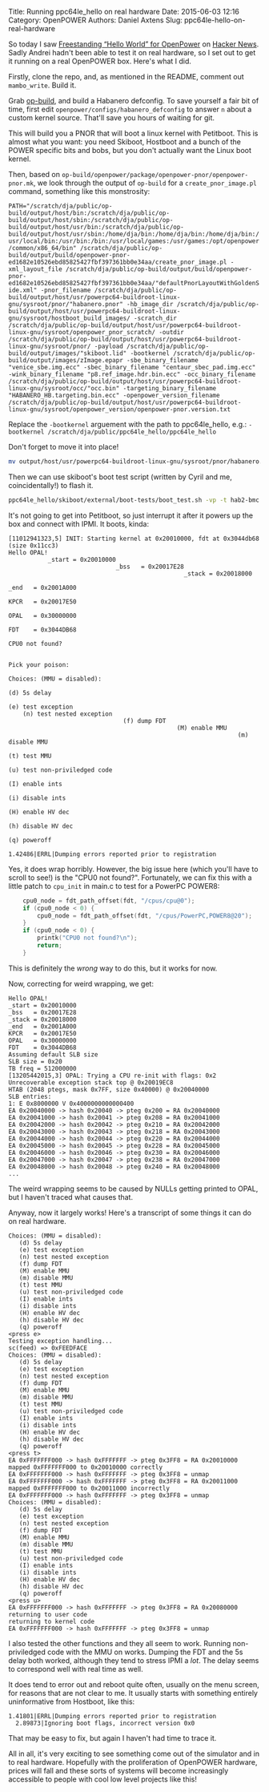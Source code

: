 Title: Running ppc64le_hello on real hardware
Date: 2015-06-03 12:16
Category: OpenPOWER
Authors: Daniel Axtens
Slug: ppc64le-hello-on-real-hardware

So today I saw [Freestanding “Hello World” for OpenPower](https://github.com/andreiw/ppc64le_hello) on [Hacker News](https://news.ycombinator.com/item?id=9649490). Sadly Andrei hadn't been able to test it on real hardware, so I set out to get it running on a real OpenPOWER box. Here's what I did.

Firstly, clone the repo, and, as mentioned in the README, comment out `mambo_write`. Build it.
 
Grab [op-build](https://github.com/open-power/op-build), and build a Habanero defconfig. To save yourself a fair bit of time, first edit `openpower/configs/habanero_defconfig` to answer `n` about a custom kernel source. That'll save you hours of waiting for git.
 
This will build you a PNOR that will boot a linux kernel with Petitboot. This is almost what you want: you need Skiboot, Hostboot and a bunch of the POWER specific bits and bobs, but you don't actually want the Linux boot kernel.

Then, based on `op-build/openpower/package/openpower-pnor/openpower-pnor.mk`, we look through the output of `op-build` for a  `create_pnor_image.pl` command, something like this monstrosity:

`
PATH="/scratch/dja/public/op-build/output/host/bin:/scratch/dja/public/op-build/output/host/sbin:/scratch/dja/public/op-build/output/host/usr/bin:/scratch/dja/public/op-build/output/host/usr/sbin:/home/dja/bin:/home/dja/bin:/home/dja/bin:/usr/local/bin:/usr/bin:/bin:/usr/local/games:/usr/games:/opt/openpower/common/x86_64/bin" /scratch/dja/public/op-build/output/build/openpower-pnor-ed1682e10526ebd85825427fbf397361bb0e34aa/create_pnor_image.pl -xml_layout_file /scratch/dja/public/op-build/output/build/openpower-pnor-ed1682e10526ebd85825427fbf397361bb0e34aa/"defaultPnorLayoutWithGoldenSide.xml" -pnor_filename /scratch/dja/public/op-build/output/host/usr/powerpc64-buildroot-linux-gnu/sysroot/pnor/"habanero.pnor" -hb_image_dir /scratch/dja/public/op-build/output/host/usr/powerpc64-buildroot-linux-gnu/sysroot/hostboot_build_images/ -scratch_dir /scratch/dja/public/op-build/output/host/usr/powerpc64-buildroot-linux-gnu/sysroot/openpower_pnor_scratch/ -outdir /scratch/dja/public/op-build/output/host/usr/powerpc64-buildroot-linux-gnu/sysroot/pnor/ -payload /scratch/dja/public/op-build/output/images/"skiboot.lid" -bootkernel /scratch/dja/public/op-build/output/images/zImage.epapr -sbe_binary_filename "venice_sbe.img.ecc" -sbec_binary_filename "centaur_sbec_pad.img.ecc" -wink_binary_filename "p8.ref_image.hdr.bin.ecc" -occ_binary_filename /scratch/dja/public/op-build/output/host/usr/powerpc64-buildroot-linux-gnu/sysroot/occ/"occ.bin" -targeting_binary_filename "HABANERO_HB.targeting.bin.ecc" -openpower_version_filename /scratch/dja/public/op-build/output/host/usr/powerpc64-buildroot-linux-gnu/sysroot/openpower_version/openpower-pnor.version.txt
`

Replace the `-bootkernel` arguement with the path to ppc64le_hello, e.g.: `-bootkernel /scratch/dja/public/ppc64le_hello/ppc64le_hello`

Don't forget to move it into place! 

```sh
mv output/host/usr/powerpc64-buildroot-linux-gnu/sysroot/pnor/habanero.pnor output/images/habanero.pnor
```

Then we can use skiboot's boot test script (written by Cyril and me, coincidentally!) to flash it.

```sh
ppc64le_hello/skiboot/external/boot-tests/boot_test.sh -vp -t hab2-bmc -P <path to>/habanero.pnor
```

It's not going to get into Petitboot, so just interrupt it after it powers up the box and connect with IPMI. It boots, kinda:

```text
[11012941323,5] INIT: Starting kernel at 0x20010000, fdt at 0x3044db68 (size 0x11cc3)
Hello OPAL!
           _start = 0x20010000
                              _bss   = 0x20017E28
                                                 _stack = 0x20018000
                                                                    _end   = 0x2001A000
                                                                                       KPCR   = 0x20017E50
                                                                                                          OPAL   = 0x30000000
                                                                                                                             FDT    = 0x3044DB68
                                                                                                                                                CPU0 not found?

                                                                                                                                                               Pick your poison:
                                                                                                                                                                                Choices: (MMU = disabled):
                                                                                                                                                                                                             (d) 5s delay
                                                                                                                                                                                                                            (e) test exception
    (n) test nested exception
                                (f) dump FDT
                                               (M) enable MMU
                                                                (m) disable MMU
                                                                                  (t) test MMU
                                                                                                 (u) test non-priviledged code
                                                                                                                                 (I) enable ints
                                                                                                                                                   (i) disable ints
                                                                                                                                                                      (H) enable HV dec
                                                                                                                                                                                          (h) disable HV dec
                                                                                                                                                                                                               (q) poweroff
                                                                                                                                                                                                                             1.42486|ERRL|Dumping errors reported prior to registration
```

Yes, it does wrap horribly. However, the big issue here (which you'll have to scroll to see!) is the "CPU0 not found?". Fortunately, we can fix this with a little patch to `cpu_init` in main.c to test for a PowerPC POWER8:


```C
	cpu0_node = fdt_path_offset(fdt, "/cpus/cpu@0");
	if (cpu0_node < 0) {
		cpu0_node = fdt_path_offset(fdt, "/cpus/PowerPC,POWER8@20");
	}
	if (cpu0_node < 0) {
		printk("CPU0 not found?\n");
		return;
	}
```

This is definitely the _wrong_ way to do this, but it works for now.

Now, correcting for weird wrapping, we get:

```text
Hello OPAL!
_start = 0x20010000
_bss   = 0x20017E28
_stack = 0x20018000
_end   = 0x2001A000
KPCR   = 0x20017E50
OPAL   = 0x30000000
FDT    = 0x3044DB68
Assuming default SLB size
SLB size = 0x20
TB freq = 512000000
[13205442015,3] OPAL: Trying a CPU re-init with flags: 0x2
Unrecoverable exception stack top @ 0x20019EC8
HTAB (2048 ptegs, mask 0x7FF, size 0x40000) @ 0x20040000
SLB entries:
1: E 0x8000000 V 0x4000000000000400
EA 0x20040000 -> hash 0x20040 -> pteg 0x200 = RA 0x20040000
EA 0x20041000 -> hash 0x20041 -> pteg 0x208 = RA 0x20041000
EA 0x20042000 -> hash 0x20042 -> pteg 0x210 = RA 0x20042000
EA 0x20043000 -> hash 0x20043 -> pteg 0x218 = RA 0x20043000
EA 0x20044000 -> hash 0x20044 -> pteg 0x220 = RA 0x20044000
EA 0x20045000 -> hash 0x20045 -> pteg 0x228 = RA 0x20045000
EA 0x20046000 -> hash 0x20046 -> pteg 0x230 = RA 0x20046000
EA 0x20047000 -> hash 0x20047 -> pteg 0x238 = RA 0x20047000
EA 0x20048000 -> hash 0x20048 -> pteg 0x240 = RA 0x20048000
...
```

The weird wrapping seems to be caused by NULLs getting printed to OPAL, but I haven't traced what causes that.

Anyway, now it largely works! Here's a transcript of some things it can do on real hardware.

```text
Choices: (MMU = disabled):
   (d) 5s delay
   (e) test exception
   (n) test nested exception
   (f) dump FDT
   (M) enable MMU
   (m) disable MMU
   (t) test MMU
   (u) test non-priviledged code
   (I) enable ints
   (i) disable ints
   (H) enable HV dec
   (h) disable HV dec
   (q) poweroff
<press e>
Testing exception handling...
sc(feed) => 0xFEEDFACE
Choices: (MMU = disabled):
   (d) 5s delay
   (e) test exception
   (n) test nested exception
   (f) dump FDT
   (M) enable MMU
   (m) disable MMU
   (t) test MMU
   (u) test non-priviledged code
   (I) enable ints
   (i) disable ints
   (H) enable HV dec
   (h) disable HV dec
   (q) poweroff
<press t>
EA 0xFFFFFFF000 -> hash 0xFFFFFFF -> pteg 0x3FF8 = RA 0x20010000
mapped 0xFFFFFFF000 to 0x20010000 correctly
EA 0xFFFFFFF000 -> hash 0xFFFFFFF -> pteg 0x3FF8 = unmap
EA 0xFFFFFFF000 -> hash 0xFFFFFFF -> pteg 0x3FF8 = RA 0x20011000
mapped 0xFFFFFFF000 to 0x20011000 incorrectly
EA 0xFFFFFFF000 -> hash 0xFFFFFFF -> pteg 0x3FF8 = unmap
Choices: (MMU = disabled):
   (d) 5s delay
   (e) test exception
   (n) test nested exception
   (f) dump FDT
   (M) enable MMU
   (m) disable MMU
   (t) test MMU
   (u) test non-priviledged code
   (I) enable ints
   (i) disable ints
   (H) enable HV dec
   (h) disable HV dec
   (q) poweroff
<press u>
EA 0xFFFFFFF000 -> hash 0xFFFFFFF -> pteg 0x3FF8 = RA 0x20080000
returning to user code
returning to kernel code
EA 0xFFFFFFF000 -> hash 0xFFFFFFF -> pteg 0x3FF8 = unmap
```

I also tested the other functions and they all seem to work. Running non-priviledged code with the MMU on works. Dumping the FDT and the 5s delay both worked, although they tend to stress IPMI a *lot*. The delay seems to correspond well with real time as well.

It does tend to error out and reboot quite often, usually on the menu screen, for reasons that are not clear to me. It usually starts with something entirely uninformative from Hostboot, like this:

```text
1.41801|ERRL|Dumping errors reported prior to registration
  2.89873|Ignoring boot flags, incorrect version 0x0
```

That may be easy to fix, but again I haven't had time to trace it.

All in all, it's very exciting to see something come out of the simulator and in to real hardware. Hopefully with the proliferation of OpenPOWER hardware, prices will fall and these sorts of systems will become increasingly accessible to people with cool low level projects like this!
